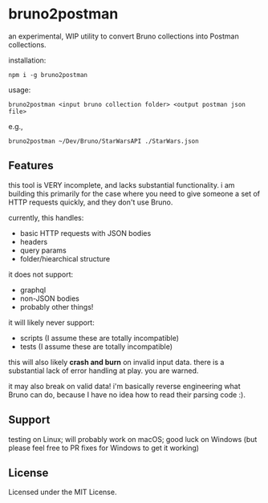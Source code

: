 # bruno2postman
an experimental, WIP utility to convert Bruno collections into Postman
collections.

installation:
```
npm i -g bruno2postman
```

usage:
```
bruno2postman <input bruno collection folder> <output postman json file>
```

e.g.,
```
bruno2postman ~/Dev/Bruno/StarWarsAPI ./StarWars.json
```

## Features
this tool is VERY incomplete, and lacks substantial functionality. i am
building this primarily for the case where you need to give someone a set of
HTTP requests quickly, and they don't use Bruno.

currently, this handles:
- basic HTTP requests with JSON bodies
- headers
- query params
- folder/hiearchical structure

it does not support:
- graphql
- non-JSON bodies
- probably other things!

it will likely never support:
- scripts (I assume these are totally incompatible)
- tests (I assume these are totally incompatible)

this will also likely **crash and burn** on invalid input data. there is a 
substantial lack of error handling at play. you are warned.

it may also break on valid data! i'm basically reverse engineering what Bruno
can do, because I have no idea how to read their parsing code :).

## Support
testing on Linux; will probably work on macOS; good luck on Windows (but
please feel free to PR fixes for Windows to get it working)

## License
Licensed under the MIT License.
